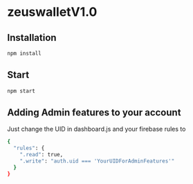 # zeuswalletV1.0

## Installation

```sh
npm install
```

## Start

```sh
npm start
```

## Adding Admin features to your account
Just change the UID in dashboard.js and your firebase rules to 

```sh
{
  "rules": {
    ".read": true,
    ".write": "auth.uid === 'YourUIDForAdminFeatures'"
  }
}
```
